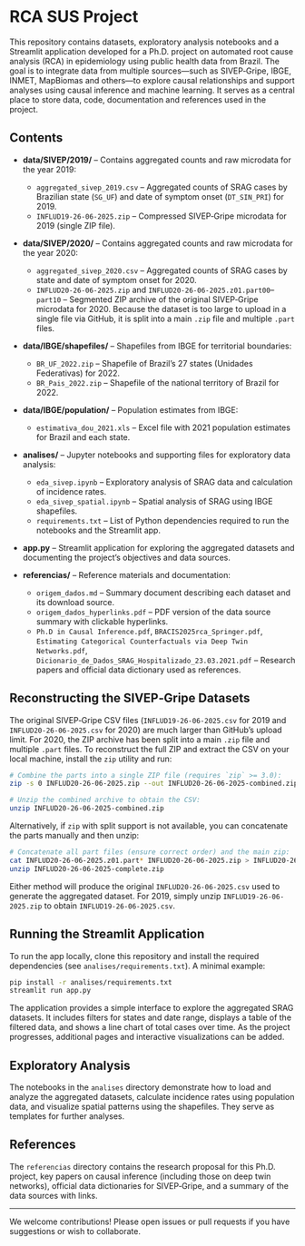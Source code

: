 # RCA SUS Project

This repository contains datasets, exploratory analysis notebooks and a Streamlit application developed for a Ph.D. project on automated root cause analysis (RCA) in epidemiology using public health data from Brazil. The goal is to integrate data from multiple sources—such as SIVEP‑Gripe, IBGE, INMET, MapBiomas and others—to explore causal relationships and support analyses using causal inference and machine learning. It serves as a central place to store data, code, documentation and references used in the project.

## Contents

- **data/SIVEP/2019/** – Contains aggregated counts and raw microdata for the year 2019:
  - `aggregated_sivep_2019.csv` – Aggregated counts of SRAG cases by Brazilian state (`SG_UF`) and date of symptom onset (`DT_SIN_PRI`) for 2019.
  - `INFLUD19-26-06-2025.zip` – Compressed SIVEP‑Gripe microdata for 2019 (single ZIP file).

- **data/SIVEP/2020/** – Contains aggregated counts and raw microdata for the year 2020:
  - `aggregated_sivep_2020.csv` – Aggregated counts of SRAG cases by state and date of symptom onset for 2020.
  - `INFLUD20-26-06-2025.zip` and `INFLUD20-26-06-2025.z01.part00`–`part10` – Segmented ZIP archive of the original SIVEP‑Gripe microdata for 2020. Because the dataset is too large to upload in a single file via GitHub, it is split into a main `.zip` file and multiple `.part` files.

- **data/IBGE/shapefiles/** – Shapefiles from IBGE for territorial boundaries:
  - `BR_UF_2022.zip` – Shapefile of Brazil’s 27 states (Unidades Federativas) for 2022.
  - `BR_Pais_2022.zip` – Shapefile of the national territory of Brazil for 2022.

- **data/IBGE/population/** – Population estimates from IBGE:
  - `estimativa_dou_2021.xls` – Excel file with 2021 population estimates for Brazil and each state.

- **analises/** – Jupyter notebooks and supporting files for exploratory data analysis:
  - `eda_sivep.ipynb` – Exploratory analysis of SRAG data and calculation of incidence rates.
  - `eda_sivep_spatial.ipynb` – Spatial analysis of SRAG using IBGE shapefiles.
  - `requirements.txt` – List of Python dependencies required to run the notebooks and the Streamlit app.

- **app.py** – Streamlit application for exploring the aggregated datasets and documenting the project’s objectives and data sources.

- **referencias/** – Reference materials and documentation:
  - `origem_dados.md` – Summary document describing each dataset and its download source.
  - `origem_dados_hyperlinks.pdf` – PDF version of the data source summary with clickable hyperlinks.
  - `Ph.D in Causal Inference.pdf`, `BRACIS2025rca_Springer.pdf`, `Estimating Categorical Counterfactuals via Deep Twin Networks.pdf`, `Dicionario_de_Dados_SRAG_Hospitalizado_23.03.2021.pdf` – Research papers and official data dictionary used as references.

## Reconstructing the SIVEP‑Gripe Datasets

The original SIVEP‑Gripe CSV files (`INFLUD19-26-06-2025.csv` for 2019 and `INFLUD20-26-06-2025.csv` for 2020) are much larger than GitHub’s upload limit. For 2020, the ZIP archive has been split into a main `.zip` file and multiple `.part` files. To reconstruct the full ZIP and extract the CSV on your local machine, install the `zip` utility and run:

```bash
# Combine the parts into a single ZIP file (requires `zip` >= 3.0):
zip -s 0 INFLUD20-26-06-2025.zip --out INFLUD20-26-06-2025-combined.zip

# Unzip the combined archive to obtain the CSV:
unzip INFLUD20-26-06-2025-combined.zip
```

Alternatively, if `zip` with split support is not available, you can concatenate the parts manually and then unzip:

```bash
# Concatenate all part files (ensure correct order) and the main zip:
cat INFLUD20-26-06-2025.z01.part* INFLUD20-26-06-2025.zip > INFLUD20-26-06-2025-complete.zip
unzip INFLUD20-26-06-2025-complete.zip
```

Either method will produce the original `INFLUD20-26-06-2025.csv` used to generate the aggregated dataset. For 2019, simply unzip `INFLUD19-26-06-2025.zip` to obtain `INFLUD19-26-06-2025.csv`.

## Running the Streamlit Application

To run the app locally, clone this repository and install the required dependencies (see `analises/requirements.txt`). A minimal example:

```bash
pip install -r analises/requirements.txt
streamlit run app.py
```

The application provides a simple interface to explore the aggregated SRAG datasets. It includes filters for states and date range, displays a table of the filtered data, and shows a line chart of total cases over time. As the project progresses, additional pages and interactive visualizations can be added.

## Exploratory Analysis

The notebooks in the `analises` directory demonstrate how to load and analyze the aggregated datasets, calculate incidence rates using population data, and visualize spatial patterns using the shapefiles. They serve as templates for further analyses.

## References

The `referencias` directory contains the research proposal for this Ph.D. project, key papers on causal inference (including those on deep twin networks), official data dictionaries for SIVEP‑Gripe, and a summary of the data sources with links.

---

We welcome contributions! Please open issues or pull requests if you have suggestions or wish to collaborate.
